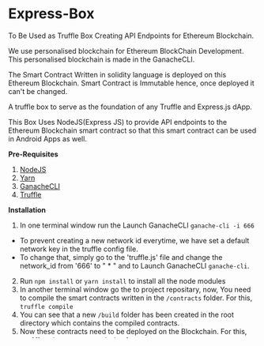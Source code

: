 # Express-Box
To Be Used as Truffle Box Creating API Endpoints for
Ethereum Blockchain.

We use personalised blockchain for Ethereum BlockChain
Development. This personalised blockchain is made in the
GanacheCLI.

The Smart Contract Written in solidity language
is deployed on this Ethereum Blockchain. Smart Contract is
Immutable hence, once deployed it can't be changed.

A truffle box to serve as the foundation of any Truffle and Express.js dApp.

This Box Uses NodeJS(Express JS) to provide API
endpoints to the Ethereum Blockchain smart contract so that this
smart contract can be used in Android Apps as well.

**Pre-Requisites**
1. [NodeJS](https://www.digitalocean.com/community/tutorials/how-to-install-node-js-on-ubuntu-16-04)
2. [Yarn](https://stackoverflow.com/questions/42606941/install-yarn-ubuntu-16-04-linux-mint-18-1)
3. [GanacheCLI](https://github.com/trufflesuite/ganache-cli)
4. [Truffle](https://github.com/trufflesuite/truffle)

**Installation**
1. In one terminal window run the Launch GanacheCLI `ganache-cli -i 666`
  * To prevent creating a new network id everytime, we have set a default network key in the truffle config file.
  * To change that, simply go to the 'truffle.js' file and change the network_id from '666' to " * " and to Launch GanacheCLI `ganache-cli`.
2. Run `npm install` or `yarn install` to install all the node modules
3. In another terminal window go the to project repositary, now, You need to compile the smart contracts written in the `/contracts` folder. For this, `truffle compile`
4. You can see that a new `/build` folder has been created in the root directory which contains the compiled contracts.
5. Now these contracts need to be deployed on the Blockchain. For this, `truffle migrate --network development`.
  * If you changed the network_id to " * " in Step 1, you can run `truffle migrate`
7. To run the Express server `yarn start` or `npm server.js`, if you have nodemon installed.
8. In the browser window open `http://localhost:3000/`.

